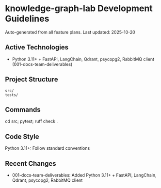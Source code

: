 ﻿# knowledge-graph-lab Development Guidelines

Auto-generated from all feature plans. Last updated: 2025-10-20

## Active Technologies
- Python 3.11+ + FastAPI, LangChain, Qdrant, psycopg2, RabbitMQ client (001-docs-team-deliverables)

## Project Structure
```
src/
tests/
```

## Commands
cd src; pytest; ruff check .

## Code Style
Python 3.11+: Follow standard conventions

## Recent Changes
- 001-docs-team-deliverables: Added Python 3.11+ + FastAPI, LangChain, Qdrant, psycopg2, RabbitMQ client

<!-- MANUAL ADDITIONS START -->
<!-- MANUAL ADDITIONS END -->